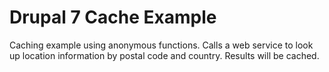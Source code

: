# Drupal 7 Cache Example

Caching example using anonymous functions. Calls a web service to look up location information by postal code and
country. Results will be cached.